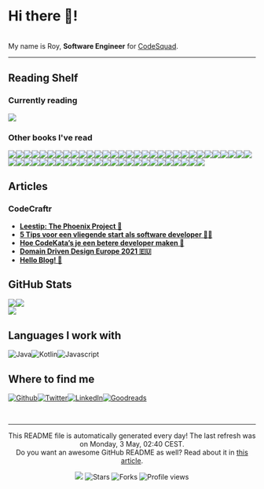
<h1>Hi there 👋!</h1>
<p><br/>My name is Roy,  <b>Software Engineer</b> for <a href="https://www.codesquad.nl" target="_blank">CodeSquad</a>.</p>
<p> </p>
<hr/>
<h2>Reading Shelf</h2>
<h3>Currently reading</h3><a href="https://www.goodreads.com/review/show/2865561426?utm_medium=api&amp;utm_source=rss"><img src="https://i.gr-assets.com/images/S/compressed.photo.goodreads.com/books/1287493789l/179133._SX98_.jpg"/></a>
<h3>Other books I've read</h3><a href="https://www.goodreads.com/review/show/3927355969?utm_medium=api&amp;utm_source=rss"><img src="https://i.gr-assets.com/images/S/compressed.photo.goodreads.com/books/1550249687l/44017320._SY75_.jpg"/></a><a href="https://www.goodreads.com/review/show/2965949687?utm_medium=api&amp;utm_source=rss"><img src="https://i.gr-assets.com/images/S/compressed.photo.goodreads.com/books/1361113128l/17255186._SX50_.jpg"/></a><a href="https://www.goodreads.com/review/show/2865580583?utm_medium=api&amp;utm_source=rss"><img src="https://i.gr-assets.com/images/S/compressed.photo.goodreads.com/books/1348030542l/4268826._SX50_.jpg"/></a><a href="https://www.goodreads.com/review/show/3903323816?utm_medium=api&amp;utm_source=rss"><img src="https://i.gr-assets.com/images/S/compressed.photo.goodreads.com/books/1567521613l/45895363._SX50_.jpg"/></a><a href="https://www.goodreads.com/review/show/3889812378?utm_medium=api&amp;utm_source=rss"><img src="https://i.gr-assets.com/images/S/compressed.photo.goodreads.com/books/1492790645l/34927534._SY75_.jpg"/></a><a href="https://www.goodreads.com/review/show/3790671528?utm_medium=api&amp;utm_source=rss"><img src="https://i.gr-assets.com/images/S/compressed.photo.goodreads.com/books/1436735207l/10569._SY75_.jpg"/></a><a href="https://www.goodreads.com/review/show/3691124690?utm_medium=api&amp;utm_source=rss"><img src="https://i.gr-assets.com/images/S/compressed.photo.goodreads.com/books/1550048292l/41795733._SY75_.jpg"/></a><a href="https://www.goodreads.com/review/show/3403362909?utm_medium=api&amp;utm_source=rss"><img src="https://i.gr-assets.com/images/S/compressed.photo.goodreads.com/books/1418768948l/22514127._SX50_.jpg"/></a><a href="https://www.goodreads.com/review/show/3845856490?utm_medium=api&amp;utm_source=rss"><img src="https://i.gr-assets.com/images/S/compressed.photo.goodreads.com/books/1347470803l/10284614._SX50_.jpg"/></a><a href="https://www.goodreads.com/review/show/3845855523?utm_medium=api&amp;utm_source=rss"><img src="https://i.gr-assets.com/images/S/compressed.photo.goodreads.com/books/1436202607l/3735293._SX50_.jpg"/></a><a href="https://www.goodreads.com/review/show/3706256433?utm_medium=api&amp;utm_source=rss"><img src="https://i.gr-assets.com/images/S/compressed.photo.goodreads.com/books/1511289068l/25526965._SY75_.jpg"/></a><a href="https://www.goodreads.com/review/show/3764696423?utm_medium=api&amp;utm_source=rss"><img src="https://i.gr-assets.com/images/S/compressed.photo.goodreads.com/books/1297846383l/10459721._SX50_.jpg"/></a><a href="https://www.goodreads.com/review/show/3537900653?utm_medium=api&amp;utm_source=rss"><img src="https://i.gr-assets.com/images/S/compressed.photo.goodreads.com/books/1390692774l/3063393._SX50_.jpg"/></a><a href="https://www.goodreads.com/review/show/3690648015?utm_medium=api&amp;utm_source=rss"><img src="https://i.gr-assets.com/images/S/compressed.photo.goodreads.com/books/1436792430l/621._SY75_.jpg"/></a><a href="https://www.goodreads.com/review/show/2818513996?utm_medium=api&amp;utm_source=rss"><img src="https://i.gr-assets.com/images/S/compressed.photo.goodreads.com/books/1421842784l/36072._SY75_.jpg"/></a><a href="https://www.goodreads.com/review/show/3706255690?utm_medium=api&amp;utm_source=rss"><img src="https://i.gr-assets.com/images/S/compressed.photo.goodreads.com/books/1469092087l/23492589._SY75_.jpg"/></a><a href="https://www.goodreads.com/review/show/3255740060?utm_medium=api&amp;utm_source=rss"><img src="https://i.gr-assets.com/images/S/compressed.photo.goodreads.com/books/1549241208l/43798285._SY75_.jpg"/></a><a href="https://www.goodreads.com/review/show/3012522103?utm_medium=api&amp;utm_source=rss"><img src="https://s.gr-assets.com/assets/nophoto/book/50x75-a91bf249278a81aabab721ef782c4a74.png"/></a><a href="https://www.goodreads.com/review/show/2965949466?utm_medium=api&amp;utm_source=rss"><img src="https://i.gr-assets.com/images/S/compressed.photo.goodreads.com/books/1520615948l/35747076._SX50_.jpg"/></a><a href="https://www.goodreads.com/review/show/3475342611?utm_medium=api&amp;utm_source=rss"><img src="https://i.gr-assets.com/images/S/compressed.photo.goodreads.com/books/1480069533l/33124137._SY75_.jpg"/></a><a href="https://www.goodreads.com/review/show/3379591748?utm_medium=api&amp;utm_source=rss"><img src="https://i.gr-assets.com/images/S/compressed.photo.goodreads.com/books/1501278121l/35846142._SY75_.jpg"/></a><a href="https://www.goodreads.com/review/show/3358194443?utm_medium=api&amp;utm_source=rss"><img src="https://i.gr-assets.com/images/S/compressed.photo.goodreads.com/books/1552826170l/44450240._SY75_.jpg"/></a><a href="https://www.goodreads.com/review/show/3266472376?utm_medium=api&amp;utm_source=rss"><img src="https://i.gr-assets.com/images/S/compressed.photo.goodreads.com/books/1367918952l/17898957._SY75_.jpg"/></a><a href="https://www.goodreads.com/review/show/3159345701?utm_medium=api&amp;utm_source=rss"><img src="https://i.gr-assets.com/images/S/compressed.photo.goodreads.com/books/1213131305l/149267._SX50_.jpg"/></a><a href="https://www.goodreads.com/review/show/2865561761?utm_medium=api&amp;utm_source=rss"><img src="https://i.gr-assets.com/images/S/compressed.photo.goodreads.com/books/1386925310l/67833._SX50_.jpg"/></a><a href="https://www.goodreads.com/review/show/3229648889?utm_medium=api&amp;utm_source=rss"><img src="https://i.gr-assets.com/images/S/compressed.photo.goodreads.com/books/1572519494l/48570935._SY75_.jpg"/></a><a href="https://www.goodreads.com/review/show/3104925476?utm_medium=api&amp;utm_source=rss"><img src="https://i.gr-assets.com/images/S/compressed.photo.goodreads.com/books/1389754903l/32829._SY75_.jpg"/></a><a href="https://www.goodreads.com/review/show/2822219726?utm_medium=api&amp;utm_source=rss"><img src="https://i.gr-assets.com/images/S/compressed.photo.goodreads.com/books/1559986152l/386162._SX50_.jpg"/></a><a href="https://www.goodreads.com/review/show/2865562693?utm_medium=api&amp;utm_source=rss"><img src="https://i.gr-assets.com/images/S/compressed.photo.goodreads.com/books/1554139259l/44719608._SX50_.jpg"/></a><a href="https://www.goodreads.com/review/show/3044858073?utm_medium=api&amp;utm_source=rss"><img src="https://i.gr-assets.com/images/S/compressed.photo.goodreads.com/books/1401432508l/4099._SX50_.jpg"/></a><a href="https://www.goodreads.com/review/show/2998679276?utm_medium=api&amp;utm_source=rss"><img src="https://i.gr-assets.com/images/S/compressed.photo.goodreads.com/books/1463599613l/30229352._SY75_.jpg"/></a><a href="https://www.goodreads.com/review/show/2998680076?utm_medium=api&amp;utm_source=rss"><img src="https://i.gr-assets.com/images/S/compressed.photo.goodreads.com/books/1468705326l/18775247._SY75_.jpg"/></a><a href="https://www.goodreads.com/review/show/3005526765?utm_medium=api&amp;utm_source=rss"><img src="https://i.gr-assets.com/images/S/compressed.photo.goodreads.com/books/1369381456l/17925612._SX50_.jpg"/></a><a href="https://www.goodreads.com/review/show/2982418237?utm_medium=api&amp;utm_source=rss"><img src="https://i.gr-assets.com/images/S/compressed.photo.goodreads.com/books/1348931599l/6452796._SX50_.jpg"/></a><a href="https://www.goodreads.com/review/show/2859079656?utm_medium=api&amp;utm_source=rss"><img src="https://i.gr-assets.com/images/S/compressed.photo.goodreads.com/books/1524596540l/36124936._SY75_.jpg"/></a><a href="https://www.goodreads.com/review/show/2784817973?utm_medium=api&amp;utm_source=rss"><img src="https://i.gr-assets.com/images/S/compressed.photo.goodreads.com/books/1471680093l/18043011._SX50_.jpg"/></a><a href="https://www.goodreads.com/review/show/2915928508?utm_medium=api&amp;utm_source=rss"><img src="https://i.gr-assets.com/images/S/compressed.photo.goodreads.com/books/1393690166l/20940678._SY75_.jpg"/></a><a href="https://www.goodreads.com/review/show/2759291088?utm_medium=api&amp;utm_source=rss"><img src="https://i.gr-assets.com/images/S/compressed.photo.goodreads.com/books/1490528560l/4671._SY75_.jpg"/></a><a href="https://www.goodreads.com/review/show/2759829574?utm_medium=api&amp;utm_source=rss"><img src="https://i.gr-assets.com/images/S/compressed.photo.goodreads.com/books/1327876792l/10644930._SY75_.jpg"/></a><a href="https://www.goodreads.com/review/show/2822232550?utm_medium=api&amp;utm_source=rss"><img src="https://i.gr-assets.com/images/S/compressed.photo.goodreads.com/books/1428715580l/52036._SY75_.jpg"/></a><a href="https://www.goodreads.com/review/show/2822237677?utm_medium=api&amp;utm_source=rss"><img src="https://i.gr-assets.com/images/S/compressed.photo.goodreads.com/books/1543953780l/32738672._SY75_.jpg"/></a><a href="https://www.goodreads.com/review/show/2812985953?utm_medium=api&amp;utm_source=rss"><img src="https://i.gr-assets.com/images/S/compressed.photo.goodreads.com/books/1579036753l/77203._SY75_.jpg"/></a><a href="https://www.goodreads.com/review/show/2824002491?utm_medium=api&amp;utm_source=rss"><img src="https://i.gr-assets.com/images/S/compressed.photo.goodreads.com/books/1186657123l/1672563._SX50_.jpg"/></a><a href="https://www.goodreads.com/review/show/2818567734?utm_medium=api&amp;utm_source=rss"><img src="https://i.gr-assets.com/images/S/compressed.photo.goodreads.com/books/1360564614l/13525945._SY75_.jpg"/></a><a href="https://www.goodreads.com/review/show/2758539529?utm_medium=api&amp;utm_source=rss"><img src="https://i.gr-assets.com/images/S/compressed.photo.goodreads.com/books/1546103428l/5297._SY75_.jpg"/></a><a href="https://www.goodreads.com/review/show/2818535838?utm_medium=api&amp;utm_source=rss"><img src="https://i.gr-assets.com/images/S/compressed.photo.goodreads.com/books/1447957962l/25744928._SY75_.jpg"/></a><a href="https://www.goodreads.com/review/show/2818513246?utm_medium=api&amp;utm_source=rss"><img src="https://i.gr-assets.com/images/S/compressed.photo.goodreads.com/books/1453417993l/10534._SY75_.jpg"/></a><a href="https://www.goodreads.com/review/show/2799738551?utm_medium=api&amp;utm_source=rss"><img src="https://i.gr-assets.com/images/S/compressed.photo.goodreads.com/books/1465761302l/28257707._SX50_.jpg"/></a><a href="https://www.goodreads.com/review/show/2759291264?utm_medium=api&amp;utm_source=rss"><img src="https://i.gr-assets.com/images/S/compressed.photo.goodreads.com/books/1575509280l/5129._SY75_.jpg"/></a><a href="https://www.goodreads.com/review/show/2772145093?utm_medium=api&amp;utm_source=rss"><img src="https://i.gr-assets.com/images/S/compressed.photo.goodreads.com/books/1518291452l/25541028._SY75_.jpg"/></a><a href="https://www.goodreads.com/review/show/2759291520?utm_medium=api&amp;utm_source=rss"><img src="https://i.gr-assets.com/images/S/compressed.photo.goodreads.com/books/1327940656l/153747._SY75_.jpg"/></a><a href="https://www.goodreads.com/review/show/2758538365?utm_medium=api&amp;utm_source=rss"><img src="https://i.gr-assets.com/images/S/compressed.photo.goodreads.com/books/1595674533l/23692271._SY75_.jpg"/></a><a href="https://www.goodreads.com/review/show/2758536742?utm_medium=api&amp;utm_source=rss"><img src="https://i.gr-assets.com/images/S/compressed.photo.goodreads.com/books/1327869409l/7624._SY75_.jpg"/></a><a href="https://www.goodreads.com/review/show/2758536348?utm_medium=api&amp;utm_source=rss"><img src="https://i.gr-assets.com/images/S/compressed.photo.goodreads.com/books/1398034300l/5107._SY75_.jpg"/></a><a href="https://www.goodreads.com/review/show/2758536074?utm_medium=api&amp;utm_source=rss"><img src="https://i.gr-assets.com/images/S/compressed.photo.goodreads.com/books/1532714506l/40961427._SX50_.jpg"/></a><a href="https://www.goodreads.com/review/show/2758535821?utm_medium=api&amp;utm_source=rss"><img src="https://i.gr-assets.com/images/S/compressed.photo.goodreads.com/books/1325861570l/170448._SY75_.jpg"/></a>
<h2>Articles</h2>
<h3>CodeCraftr</h3>
<ul>
  <li><a href="https://www.codecraftr.nl/the-phoenix-project-lessen-en-review/"><b>Leestip: The Phoenix Project 📙</b></a></li>
  <li><a href="https://www.codecraftr.nl/startende-software-developer-tips/"><b>5 Tips voor een vliegende start als software developer 👨‍💻</b></a></li>
  <li><a href="https://www.codecraftr.nl/kracht-van-codekatas/"><b>Hoe CodeKata’s je een betere developer maken 🥋</b></a></li>
  <li><a href="https://www.codecraftr.nl/ddd-europe-2021/"><b>Domain Driven Design Europe 2021 🇪🇺</b></a></li>
  <li><a href="https://www.codecraftr.nl/hello-blog/"><b>Hello Blog! 👋</b></a></li>
</ul>
<h2>GitHub Stats</h2><a href="https://github.com/rstraub/rstraub"><img align="center" src="https://github-readme-stats.vercel.app/api/top-langs/?username=rstraub&amp;title_color=24292e&amp;text_color=24292e&amp;icon_color=24292e&amp;bg_color=ffffff"/></a><a href="https://github.com/rstraub/rstraub"><img align="center" src="https://github-readme-stats.vercel.app/api?username=rstraub&amp;show_icons=true&amp;line_height=27&amp;count_private=true&amp;title_color=24292e&amp;text_color=24292e&amp;icon_color=24292e&amp;bg_color=ffffff"/></a><br/><a href="https://github.com/rstraub/rstraub"><img align="center" src="https://github-readme-stats.vercel.app/api/pin/?username=rstraub&amp;repo=rstraub&amp;title_color=24292e&amp;text_color=24292e&amp;icon_color=24292e&amp;bg_color=ffffff"/></a>
<h2>Languages I work with</h2>
<p><img alt="Java" src="https://img.shields.io/badge/-Java-46a2f1?style=flat-square&logo=java&logoColor=white"/><img alt="Kotlin" src="https://img.shields.io/badge/-Kotlin-46a2f1?style=flat-square&logo=kotlin&logoColor=white"/><img alt="Javascript" src="https://img.shields.io/badge/-Javascript-870e5c?style=flat-square&logo=javascript&logoColor=white"/>
</p>
<h2>Where to find me</h2>
<p><a href="https://github.com/rstraub" target="_blank"><img alt="Github" src="https://img.shields.io/badge/Github-%2312100E.svg?&style=for-the-badge&logo=Github&logoColor=white"/></a><a href="https://twitter.com/CCraftr" target="_blank"><img alt="Twitter" src="https://img.shields.io/badge/Twitter-%231DA1F2.svg?&style=for-the-badge&logo=Twitter&logoColor=white"/></a><a href="https://www.linkedin.com/in/r-straub/" target="_blank"><img alt="LinkedIn" src="https://img.shields.io/badge/LinkedIn-%230077B5.svg?&style=for-the-badge&logo=LinkedIn&logoColor=white"/></a><a href="https://www.goodreads.com/review/list/95074711" target="_blank"><img alt="Goodreads" src="https://img.shields.io/badge/Goodreads-%234285F4.svg?&style=for-the-badge&logo=google-chrome&logoColor=white"/></a>
</p><br/>
<hr/>
<p align="center">This README file is automatically generated every day! The last refresh was on Monday, 3 May, 02:40 CEST.<br/>Do you want an awesome GitHub README as well? Read about it in <a href="https://medium.com/@arjenbrandenburgh/you-should-stand-out-on-github-with-a-readme-profile-467e047b6c18" target="_blank">this article</a>.</p>
<p align="center"><img src="https://github.com/rstraub/rstraub/workflows/README%20build/badge.svg"/> <img alt="Stars" src="https://img.shields.io/github/stars/arjenbrandenburgh/arjenbrandenburgh?style=flat-square&labelColor=343b41"/> <img alt="Forks" src="https://img.shields.io/github/forks/arjenbrandenburgh/arjenbrandenburgh?style=flat-square&labelColor=343b41"/> <img src="https://gpvc.arturio.dev/rstraub" alt="Profile views"/></p>